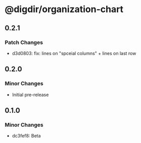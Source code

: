 # @digdir/organization-chart

## 0.2.1

### Patch Changes

- d3d0803: fix: lines on "spceial columns" + lines on last row

## 0.2.0

### Minor Changes

- Initial pre-release

## 0.1.0

### Minor Changes

- dc3fef8: Beta
